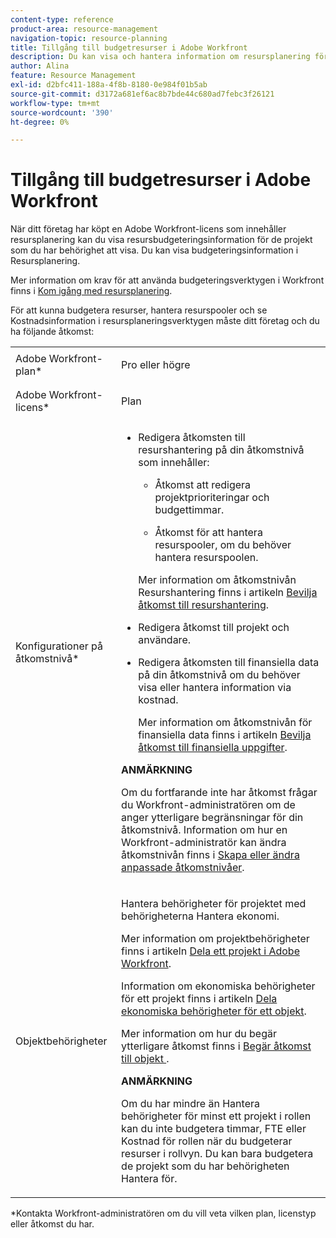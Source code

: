 ```yaml
---
content-type: reference
product-area: resource-management
navigation-topic: resource-planning
title: Tillgång till budgetresurser i Adobe Workfront
description: Du kan visa och hantera information om resursplanering för de projekt som du har åtkomst till och visa när du har vissa åtkomstnivåinställningar och behörigheter för dina arbetsobjekt, användare, jobbroller och team.
author: Alina
feature: Resource Management
exl-id: d2bfc411-188a-4f8b-8180-0e984f01b5ab
source-git-commit: d3172a681ef6ac8b7bde44c680ad7febc3f26121
workflow-type: tm+mt
source-wordcount: '390'
ht-degree: 0%

---
```


# Tillgång till budgetresurser i Adobe Workfront

<!--
<div data-mc-conditions="QuicksilverOrClassic.Draft mode">
<p><b>(LINKED TO PRODUCT</b>: This is also linked to the product, in two different tooltips in the RP:</p>
<p>- the tooltip for the View-only mode of the Budgeted Hours boxes. You gave this link to Vazgen and the team for the tooltip and documented this in this sheet:https://docs.google.com/spreadsheets/d/1zKjNVw_TyfQ474jbY7JorSWTkptMNb5RFCck2IficYs/edit#gid=0</p>
<p>- Also in the tooltip from this issue: https://hub.workfront.com/issue/view?ID=5ca708d00024a39e58b5dbeaceb00939)</p>
<p>This might need to be moved to Resource Management overview and title needs to be changed to "Acces needed to manage resources" when the res manager prerequisite will drop for resource scheduling and the field goes away.</p>
<p>This should be linked from Planning in the Resource Planner - in the Budgeting Resources in the RP area)</p>
</div>
-->

När ditt företag har köpt en Adobe Workfront-licens som innehåller resursplanering kan du visa resursbudgeteringsinformation för de projekt som du har behörighet att visa. Du kan visa budgeteringsinformation i Resursplanering.

Mer information om krav för att använda budgeteringsverktygen i Workfront finns i [Kom igång med resursplanering](../../resource-mgmt/resource-planning/get-started-resource-planning.md).

För att kunna budgetera resurser, hantera resurspooler och se Kostnadsinformation i resursplaneringsverktygen måste ditt företag och du ha följande åtkomst: 

<table style="table-layout:auto"> 
 <col> 
 <col> 
 <tbody> 
  <tr> 
   <td role="rowheader">Adobe Workfront-plan*</td> 
   <td> <p>Pro eller högre</p> </td> 
  </tr> 
  <tr> 
   <td role="rowheader">Adobe Workfront-licens*</td> 
   <td> <p>Plan </p> </td> 
  </tr> 
  <tr> 
   <td role="rowheader">Konfigurationer på åtkomstnivå*</td> 
   <td> 
    <ul> 
     <li> <p>Redigera åtkomsten till resurshantering på din åtkomstnivå som innehåller:</p> 
      <ul> 
       <li> <p>Åtkomst att redigera projektprioriteringar och budgettimmar. </p> </li> 
       <li> <p>Åtkomst för att hantera resurspooler, om du behöver hantera resurspoolen.</p> </li> 
      </ul> <p>Mer information om åtkomstnivån Resurshantering finns i artikeln <a href="../../administration-and-setup/add-users/configure-and-grant-access/grant-access-resource-management.md" class="MCXref xref">Bevilja åtkomst till resurshantering</a>.</p> </li> 
     <li> <p>Redigera åtkomst till projekt och användare. </p> </li> 
     <li> <p> Redigera åtkomsten till finansiella data på din åtkomstnivå om du behöver visa eller hantera information via kostnad.</p> <p>Mer information om åtkomstnivån för finansiella data finns i artikeln <a href="../../administration-and-setup/add-users/configure-and-grant-access/grant-access-financial.md" class="MCXref xref">Bevilja åtkomst till finansiella uppgifter</a>.</p> </li> 
    </ul>

<p><b>ANMÄRKNING</b> </p>

<p> Om du fortfarande inte har åtkomst frågar du Workfront-administratören om de anger ytterligare begränsningar för din åtkomstnivå. Information om hur en Workfront-administratör kan ändra åtkomstnivån finns i <a href="../../administration-and-setup/add-users/configure-and-grant-access/create-modify-access-levels.md" class="MCXref xref">Skapa eller ändra anpassade åtkomstnivåer</a>.</p> </td> 
  </tr> 
  <tr> 
   <td role="rowheader">Objektbehörigheter</td> 
   <td> <p>Hantera behörigheter för projektet med behörigheterna Hantera ekonomi.</p> <p>Mer information om projektbehörigheter finns i artikeln <a href="../../workfront-basics/grant-and-request-access-to-objects/share-a-project.md" class="MCXref xref">Dela ett projekt i Adobe Workfront</a>.</p> <p>Information om ekonomiska behörigheter för ett projekt finns i artikeln <a href="../../workfront-basics/grant-and-request-access-to-objects/share-financial-permissions-object.md"><a href="../../workfront-basics/grant-and-request-access-to-objects/share-financial-permissions-object.md" class="MCXref xref">Dela ekonomiska behörigheter för ett objekt</a></a>.</p> <p>Mer information om hur du begär ytterligare åtkomst finns i <a href="../../workfront-basics/grant-and-request-access-to-objects/request-access.md">Begär åtkomst till objekt </a>.</p>

<p><b>ANMÄRKNING</b>

Om du har mindre än Hantera behörigheter för minst ett projekt i rollen kan du inte budgetera timmar, FTE eller Kostnad för rollen när du budgeterar resurser i rollvyn. Du kan bara budgetera de projekt som du har behörigheten Hantera för.</p> </td>
</tr> 
 </tbody> 
</table>

*Kontakta Workfront-administratören om du vill veta vilken plan, licenstyp eller åtkomst du har.
